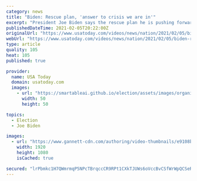 ```yaml
---
category: news
title: "Biden: Rescue plan, 'answer to crisis we are in'"
excerpt: "President Joe Biden says the rescue plan he is pushing forward in Congress is the \"answer to the crisis we are in.\" (Feb. 5)"
publishedDateTime: 2021-02-05T20:22:00Z
originalUrl: "https://www.usatoday.com/videos/news/nation/2021/02/05/biden-rescue-plan-answer-crisis-we-in/4409846001/"
webUrl: "https://www.usatoday.com/videos/news/nation/2021/02/05/biden-rescue-plan-answer-crisis-we-in/4409846001/"
type: article
quality: 105
heat: 105
published: true

provider:
  name: USA Today
  domain: usatoday.com
  images:
    - url: "https://smartableai.github.io/election/assets/images/organizations/usatoday.com-50x50.jpg"
      width: 50
      height: 50

topics:
  - Election
  - Joe Biden

images:
  - url: "https://www.gannett-cdn.com/authoring/video-thumbnails/e9108b67-4d19-4f26-8904-014d5a3ed01e_poster.jpg?quality=10"
    width: 1920
    height: 1080
    isCached: true

secured: "lrPbmkc1H7QWmrmqP5NPcTBrqccCR9RPt1CXkTJUWs6oVccBvCSfWrWpQCSeR5tcJiwoKjYoP99c3bz4oOfYjn/ju2HiKdwnD03YeH4vfNfaIwtLCVjLUQ6BsYpvwgzb+IxKqrUFfhhwAIxqIan0H845fd8W5c3NcvzL5ooB1JzV6GwiUOqwGqwXddk6iPi2GGN7WBgrOEpfuPzzsJM0JhnP0YvUeZ5iQQeRLYqbB3+g0DsnhIHdzlQF/6KQ2hWtY4wsnSljZNu0vpoe6hTAWEstr+gwZiExZpikOqlQ3KNmmrGps16KPhTCg7tXTOshPB0zQ2CLeiFhMn0JpFwSYACOt9q5QfmRrh/0LwT2Ziw=;+xMQA+HnTQLUjmbsdk5nOQ=="
---
```


